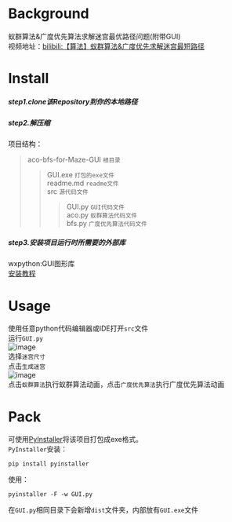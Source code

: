 # Background
蚁群算法&广度优先算法求解迷宫最优路径问题(附带GUI)<br>
视频地址：[bilibili:【算法】蚁群算法&广度优先求解迷宫最短路径](https://www.bilibili.com/video/BV1gJ411G7Xi)<br>
# Install
##### step1.clone该Repository到你的本地路径
##### step2.解压缩
项目结构：
>aco-bfs-for-Maze-GUI   `根目录`<br>
>>GUI.exe               `打包的exe文件`<br>
>>readme.md             `readme文件`<br>
>>src                   `源代码文件`<br>
>>>GUI.py               `GUI代码文件`<br>
>>>aco.py               `蚁群算法代码文件`<br>
>>>bfs.py               `广度优先算法代码文件`<br>
##### step3.安装项目运行时所需要的外部库
wxpython:GUI图形库<br>
[安装教程](https://www.cnblogs.com/icelee1218/p/8127670.html)<br>
# Usage
使用任意python代码编辑器或IDE打开`src`文件<br>
运行`GUI.py`<br>
![image](https://github.com/zifeiyu0531/readme-imgs/blob/master/aco-bfs-for-Maze-GUI/start.png)<br>
选择`迷宫尺寸`<br>
点击`生成迷宫`<br>
![image](https://github.com/zifeiyu0531/readme-imgs/blob/master/aco-bfs-for-Maze-GUI/maze.png)<br>
点击`蚁群算法`执行蚁群算法动画，点击`广度优先算法`执行广度优先算法动画<br>
# Pack
可使用[PyInstaller](http://www.pyinstaller.org/)将该项目打包成exe格式。<br>
`PyInstaller`安装：
```
pip install pyinstaller
```
使用：
```
pyinstaller -F -w GUI.py
```
在`GUI.py`相同目录下会新增`dist`文件夹，内部放有`GUI.exe`文件
